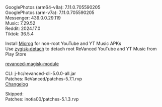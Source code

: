 GooglePhotos (arm64-v8a): 7.11.0.705590205  
GooglePhotos (arm-v7a): 7.11.0.705590205  
Messenger: 439.0.0.29.119  
Music: 7.29.52  
Reddit: 2024.17.0  
Tiktok: 36.5.4  

Install [Microg](https://github.com/ReVanced/GmsCore/releases) for non-root YouTube and YT Music APKs  
Use [zygisk-detach](https://github.com/j-hc/zygisk-detach) to detach root ReVanced YouTube and YT Music from Play Store  

[revanced-magisk-module](https://github.com/j-hc/revanced-magisk-module)
  
CLI: j-hc/revanced-cli-5.0.0-all.jar  
Patches: ReVanced/patches-5.7.1.rvp  
[Changelog](https://github.com/ReVanced/revanced-patches/releases/tag/v5.7.1)  

Skipped:  
Patches: inotia00/patches-5.1.3.rvp    
